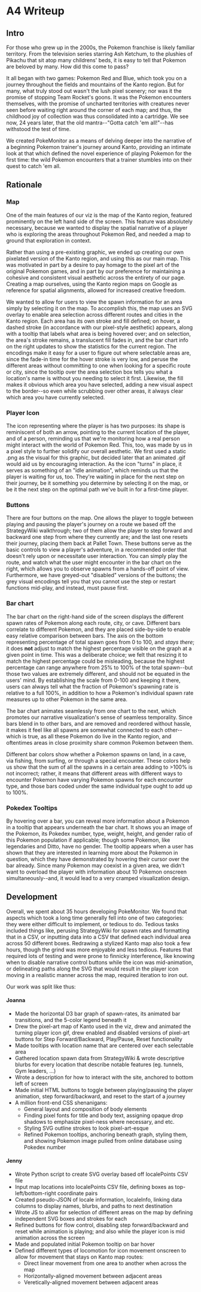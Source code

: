 # A4 Writeup
## Intro
For those who grew up in the 2000s, the Pokemon franchise is likely familiar territory. From the television series starring Ash Ketchum, to the plushies of Pikachu that sit atop many childrens' beds, it is easy to tell that Pokemon are beloved by many. How did this come to pass? 


It all began with two games: Pokemon Red and Blue, which took you on a journey throughout the fields and mountains of the Kanto region. But for many, what truly stood out wasn't the lush pixel scenery; nor was it the promise of stopping Team Rocket's goons. It was the Pokemon encounters themselves, with the promise of uncharted territories with creatures never seen before waiting right around the corner of each map; and thus, the childhood joy of collection was thus consolidated into a cartridge. We see now, 24 years later, that the old mantra--"Gotta catch 'em all!"--has withstood the test of time. 

We created PokeMonitor as a means of delving deeper into the narrative of a beginning Pokemon trainer's journey around Kanto, providing an intimate look at that which defined the novel experience of playing Pokemon for the first time: the wild Pokemon encounters that a trainer stumbles into on their quest to catch 'em all.

## Rationale
### **Map**
One of the main features of our viz is the map of the Kanto region, featured prominently on the left hand side of the screen. This feature was absolutely necessary, because we wanted to display the spatial narrative of a player who is exploring the areas throughout Pokemon Red, and needed a map to ground that exploration in context. 

Rather than using a pre-existing graphic, we ended up creating our own pixelated version of the Kanto region, and using this as our main map. This was motivated in part by a desire to pay homage to the pixel art of the original Pokemon games, and in part by our preference for maintaining a cohesive and consistent visual aesthetic across the entirety of our page. Creating a map ourselves, using the Kanto region maps on Google as reference for spatial alignments, allowed for increased creative freedom. 

We wanted to allow for users to view the spawn information for an area simply by selecting it on the map. To accomplish this, the map uses an SVG overlay to enable area selection across different routes and cities in the Kanto region. Each area has its own stroke and fill defined; on hover, a dashed stroke (in accordance with our pixel-style aesthetic) appears, along with a tooltip that labels what area is being hovered over; and on selection, the area's stroke remains, a translucent fill fades in, and the bar chart info on the right updates to show the statistics for the current region. The encodings make it easy for a user to figure out where selectable areas are, since the fade-in time for the hover stroke is very low, and peruse the different areas without committing to one when looking for a specific route or city, since the tooltip over the area selection box tells you what a location's name is without you needing to select it first. Likewise, the fill makes it obvious which area you have selected, adding a new visual aspect to the border--so even while scrubbing over other areas, it always clear which area you have currently selected.

### **Player Icon**
The icon representing where the player is has two purposes: its shape is reminiscent of both an arrow, pointing to the current location of the player, and of a person, reminding us that we're monitoring how a real person might interact with the world of Pokemon Red. This, too, was made by us in a pixel style to further solidify our overall aesthetic. We first used a static .png as the visual for this graphic, but decided later that an animated .gif would aid us by encouraging interaction. As the icon "turns" in place, it serves as something of an "idle animation", which reminds us that the player is waiting for us, too. They're waiting in place for the next step on their journey, be it something you determine by selecting it on the map, or be it the next step on the optimal path we've built in for a first-time player.

### **Buttons**

There are four buttons on the map. One allows the player to toggle between playing and pausing the player's journey on a route we based off the StrategyWiki walkthrough; two of them allow the player to step forward and backward one step from where they currently are; and the last one resets their journey, placing them back at Pallet Town. These buttons serve as the basic controls to view a player's adventure, in a recommended order that doesn't rely upon or necessitate user interaction. You can simply play the route, and watch what the user might encounter in the bar chart on the right, which allows you to observe spawns from a hands-off point of view. Furthermore, we have greyed-out "disabled" versions of the buttons; the grey visual encodings tell you that you cannot use the step or restart functions mid-play, and instead, must pause first.

### **Bar chart**
The bar chart on the right-hand side of the screen displays the different spawn rates of Pokemon along each route, city, or cave. Different bars correlate to different Pokemon, and they are placed side-by-side to enable easy relative comparison between bars. The axis on the bottom representing percentage of total spawn goes from 0 to 100, and *stays there*; it does **not** adjust to match the highest percentage visible on the graph at a given point in time. This was a deliberate choice; we felt that resizing it to match the highest percentage could be misleading, because the highest percentage can range anywhere from 25% to 100% of the total spawn--but those two values are extremely different, and should not be equated in the users' mind. By establishing the scale from 0-100 and keeping it there, users can always tell what the fraction of Pokemon's spawning rate is relative to a full 100%, in addition to how a Pokemon's individual spawn rate measures up to other Pokemon in the same area.

The bar chart animates seamlessly from one chart to the next, which promotes our narrative visualization's sense of seamless temporality. Since bars blend in to other bars, and are removed and reordered without hassle, it makes it feel like all spawns are somewhat connected to each other--which is true, as all these Pokemon do live in the Kanto region, and oftentimes areas in close proximity share common Pokemon between them.

Different bar colors show whether a Pokemon spawns on land, in a cave, via fishing, from surfing, or through a special encounter. These colors help us show that the sum of all the spawns in a certain area adding to >100% is not incorrect; rather, it means that different areas with different ways to encounter Pokemon have varying Pokemon spawns for each encounter type, and those bars coded under the same individual type ought to add up to 100%.

### **Pokedex Tooltips**
By hovering over a bar, you can reveal more information about a Pokemon in a tooltip that appears underneath the bar chart. It shows you an image of the Pokemon, its Pokedex number, type, weight, height, and gender ratio of this Pokemon population if applicable; though some Pokemon, like legendaries and Ditto, have no gender. The tooltip appears when a user has shown that they are interested in learning more about the Pokemon in question, which they have demonstrated by hovering their cursor over the bar already. Since many Pokemon may coexist in a given area, we didn't want to overload the player with information about 10 Pokemon onscreen simultaneously--and, it would lead to a very cramped visualization design.

## Development

Overall, we spent about 35 hours developing PokeMonitor. We found that aspects which took a long time generally fell into one of two categories: they were either difficult to implement, or tedious to do. Tedious tasks included things like, perusing StrategyWiki for spawn rates and formatting that in a CSV, or inputting data into a CSV that defined each individual area across 50 different boxes. Redrawing a stylized Kanto map also took a few hours, though the grind was more enjoyable and less tedious. Features that required lots of testing and were prone to finnicky interference, like knowing when to disable narrative control buttons while the icon was mid-animation, or delineating paths along the SVG that would result in the player icon moving in a realistic manner across the map, required iteration to iron out.


Our work was split like thus:

#### Joanna
- Made the horizontal D3 bar graph of spawn-rates, its animated bar transitions, and the 5-color legend beneath it
- Drew the pixel-art map of Kanto used in the viz, drew and animated the turning player icon gif, drew enabled and disabled versions of pixel-art buttons for Step Forward/Backward, Play/Pause, Reset functionality
- Made tooltips with location name that are centered over each selectable area
- Gathered location spawn data from StrategyWiki & wrote descriptive blurbs for every location that describe notable features (eg. tunnels, Gym leaders, ...)
- Wrote a description for how to interact with the site, anchored to bottom left of screen
- Made initial HTML buttons to toggle between playing/pausing the player animation, step forward/backward, and reset to the start of a journey 
- A million front-end CSS shenanigans:
  - General layout and composition of body elements
  - Finding pixel fonts for title and body text, assigning opaque drop shadows to emphasize pixel-ness where necessary, and etc.
  - Styling SVG outline strokes to look pixel-art-esque
  - Refined Pokemon tooltips, anchoring beneath graph, styling them, and showing Pokemon image pulled from online database using Pokedex number

#### Jenny
- Wrote Python script to create SVG overlay based off localePoints CSV file
- Input map locations into localePoints CSV file, defining boxes as top-left/bottom-right coordinate pairs
- Created pseudo-JSON of locale information, localeInfo, linking data columns to display names, blurbs, and paths to next destination
- Wrote JS to allow for selection of different areas on the map by defining independent SVG boxes and strokes for each
- Refined buttons for flow control, disabling step forward/backward and reset while animation is playing; and also while the player icon is mid animation across the screen
- Made and populated initial Pokemon tooltip on bar hover
- Defined different types of locomotion for icon movement onscreen to allow for movement that stays on Kanto map routes:
  - Direct linear movement from one area to another when across the map
  - Horizontally-aligned movement between adjacent areas
  - Veretically-aligned movement between adjacent areas

